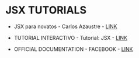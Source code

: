 # JSX TUTORIALS

* JSX para novatos - Carlos Azaustre - [LINK](https://carlosazaustre.es/jsx-para-novatos/)

* TUTORIAL INTERACTIVO - Tutorial: JSX - [LINK](http://buildwithreact.com/tutorial/jsx)

* OFFICIAL DOCUMENTATION - FACEBOOK - [LINK](https://reactjs.org/docs/jsx-in-depth.html)
